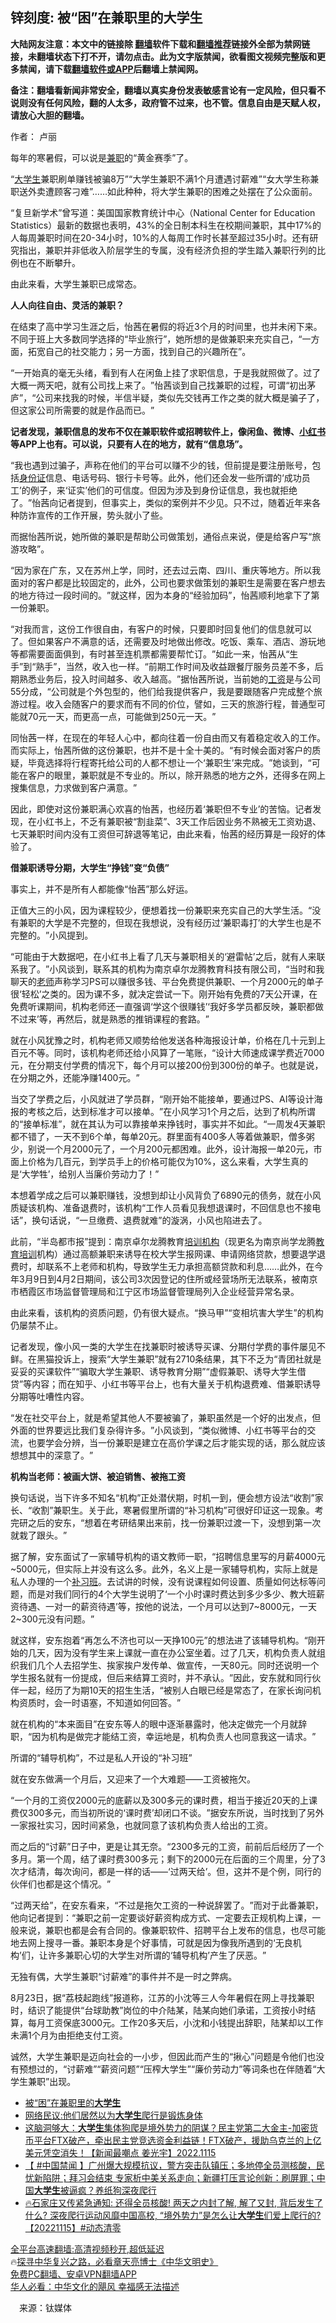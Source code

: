  <!-- 面包屑导航 --> <h2>锌刻度: 被“困”在兼职里的大学生</h2> <p class="notice"><b>大陆网友注意：本文中的链接除 <a href="https://github.com/bannedbook/fanqiang" >翻墙</a>软件下载和<a href="https://github.com/killgcd/justmysocks/blob/master/README.md">翻墙推荐</a>链接外全部为禁网链接，未翻墙状态下打不开，请勿点击。此为文字版禁闻，欲看图文视频完整版和更多禁闻，请下载<a href="https://github.com/bannedbook/fanqiang">翻墙软件或APP</a>后翻墙上禁闻网。</p><p>备注：翻墙看新闻非常安全，翻墙以真实身份发表敏感言论有一定风险，但只看不说则没有任何风险，翻的人太多，政府管不过来，也不管。信息自由是天赋人权，请放心大胆的翻墙。</b></p>  <div class="entry"> <p>作者： 卢丽</p> <p>每年的寒暑假，可以说是<a href="https://www.bannedbook.org/bnews/tag/%E5%85%BC%E8%81%8C/" class="st_tag internal_tag" rel="tag" title="标签 兼职 下的日志">兼职</a>的‌‌‌‌“黄金赛季‌‌‌‌”了。</p> <p>‌‌‌‌“<a href="https://www.bannedbook.org/bnews/tag/%e5%a4%a7%e5%ad%a6%e7%94%9f/" class="st_tag internal_tag" rel="tag" title="标签 大学生 下的日志">大学生</a>兼职刷单赚钱被骗8万‌‌‌‌”‌‌‌‌“大学生兼职不满1个月遭遇讨薪难‌‌‌‌”‌‌‌‌“女大学生称兼职送外卖遭顾客刁难‌‌‌‌”……如此种种，将大学生兼职的困难之处摆在了公众面前。</p> <p>‌‌‌‌“复旦新学术‌‌‌‌”曾写道：美国国家教育统计中心（National Center for Education Statistics）最新的数据也表明，43%的全日制本科生在校期间兼职，其中17%的人每周兼职时间在20-34小时，10%的人每周工作时长甚至超过35小时。还有研究指出，兼职并非低收入阶层学生的专属，没有经济负担的学生踏入兼职行列的比例也在不断攀升。</p> <p>由此来看，大学生兼职已成常态。</p> <p><strong>人人向往自由、灵活的兼职？</strong></p> <p>在结束了高中学习生涯之后，怡茜在暑假的将近3个月的时间里，也并未闲下来。不同于班上大多数同学选择的‌‌‌‌“毕业旅行‌‌‌‌”，她所想的是做兼职来充实自己，‌‌‌‌“一方面，拓宽自己的社交能力；另一方面，找到自己的兴趣所在‌‌‌‌”。</p> <p>‌‌‌‌“一开始真的毫无头绪，看到有人在闲鱼上挂了求职信息，于是我就照做了。过了大概一两天吧，就有公司找上来了。‌‌‌‌”怡茜谈到自己找兼职的过程，可谓‌‌‌‌“初出茅庐‌‌‌‌”，‌‌‌‌“公司来找我的时候，半信半疑，类似先交钱再工作之类的就大概是骗子了，但这家公司所需要的就是作品而已。‌‌‌‌”</p> <p><strong>记者发现，兼职信息的发布不仅在兼职软件或招聘软件上，像闲鱼、微博、<a href="https://www.bannedbook.org/bnews/tag/%e5%b0%8f%e7%ba%a2%e4%b9%a6/" class="st_tag internal_tag" rel="tag" title="标签 小红书 下的日志">小红书</a>等</strong><strong>APP上也有。可以说，只要有人在的地方，就有</strong><strong>‌‌‌‌</strong><strong>“信息场</strong><strong>‌‌‌‌</strong><strong>”。</strong></p> <p>‌‌“我也遇到过骗子，声称在他们的平台可以赚不少的钱，但前提是要注册账号，包括<a href="https://www.bannedbook.org/bnews/tag/%e8%ba%ab%e4%bb%bd%e8%af%81/" class="st_tag internal_tag" rel="tag" title="标签 身份证 下的日志">身份证</a>信息、电话号码、银行卡号等。此外，他们还会发一些所谓的‌‌‌‌‘成功员工’的例子，来‌‌‌‌‘证实’他们的可信度。但因为涉及到身份证信息，我也就拒绝了。‌‌‌‌”怡茜向记者提到，但事实上，类似的案例并不少见。只不过，随着近年来各种防诈宣传的工作开展，势头就小了些。</p>  <p>而据怡茜所说，她所做的兼职是帮助公司做策划，通俗点来说，便是给客户写‌‌‌‌“旅游攻略‌‌‌‌”。</p> <p>‌‌‌‌“因为家在广东，又在苏州上学，同时，还去过云南、四川、重庆等地方。所以我面对的客户都是比较固定的，此外，公司也要求做策划的兼职生是需要在客户想去的地方待过一段时间的。‌‌‌‌”就这样，因为本身的‌‌‌‌“经验加码‌‌‌‌”，怡茜顺利地拿下了第一份兼职。</p> <p>‌‌‌‌“对我而言，这份工作很自由，有客户的时候，只要即时回复他们的信息就可以了。但如果客户不满意的话，还需要及时地做出修改。吃饭、乘车、酒店、游玩地等都需要面面俱到，有时甚至连机票都需要帮忙订。‌‌‌‌”如此一来，怡茜从‌‌‌‌“生手‌‌‌‌”到‌‌‌‌“熟手‌‌‌‌”，当然，收入也一样。‌‌‌‌“前期工作时间及收益跟餐厅服务员差不多，后期熟悉业务后，投入时间越多、收入越高。‌‌‌‌”据怡茜所说，当前她的<a href="https://www.bannedbook.org/bnews/tag/%e5%b7%a5%e8%b5%84/" class="st_tag internal_tag" rel="tag" title="标签 工资 下的日志">工资</a>是与公司55分成，‌‌‌‌“公司就是个外包型的，他们给我提供客户，我是要跟随客户完成整个旅游过程。收入会随客户的要求而有不同的价位，譬如，三天的旅游行程，普通型可能就70元一天，而更高一点，可能做到250元一天。‌‌‌‌”</p> <p>同怡茜一样，在现在的年轻人心中，都向往着一份自由而又有着稳定收入的工作。而实际上，怡茜所做的这份兼职，也并不是十全十美的。‌‌‌‌“有时候会面对客户的质疑，毕竟选择将行程寄托给公司的人都不想让一个‌‌‌‌‘兼职生’来完成。‌‌‌‌”她谈到，‌‌‌‌“可能在客户的眼里，兼职就是不专业的。所以，除开熟悉的地方之外，还得多在网上搜集信息，力求做到客户满意。‌‌‌‌”</p> <p>因此，即使对这份兼职满心欢喜的怡茜，也经历着‌‌‌‌‘兼职但不专业’的苦恼。记者发现，在小红书上，不乏有兼职被‌‌‌‌“割韭菜‌‌‌‌”、3天工作后因业务不熟被无工资劝退、七天兼职时间内没有工资但可辞退等笔记，由此来看，怡茜的经历算是一段好的体验了。</p> <p><strong>借兼职诱导分期，大学生</strong><strong>‌‌‌‌</strong><strong>“挣钱</strong><strong>‌‌‌‌</strong><strong>”变</strong><strong>‌‌‌‌</strong><strong>“负债</strong><strong>‌‌‌‌</strong><strong>”</strong></p> <p>事实上，并不是所有人都能像‌‌‌‌“怡茜‌‌‌‌”那么好运。</p> <p>正值大三的小风，因为课程较少，便想着找一份兼职来充实自己的大学生活。‌‌‌‌“没有兼职的大学是不完整的，但现在我想说，没有经历过‌‌‌‌‘兼职毒打’的大学生也是不完整的。‌‌‌‌”小风提到。</p> <p>‌‌‌‌“可能由于大数据吧，在小红书上看了几天与兼职相关的‌‌‌‌‘避雷帖’之后，就有人来联系我了。‌‌‌‌”小风谈到，联系其的机构为南京卓尔龙腾教育科技有限公司，‌‌‌‌“当时和我聊天的<a href="https://www.bannedbook.org/bnews/tag/%e8%80%81%e5%b8%88/" class="st_tag internal_tag" rel="tag" title="标签 老师 下的日志">老师</a>声称学习PS可以赚很多钱、平台免费提供兼职、一个月2000元的单子很‌‌‌‌‘轻松’之类的。因为课不多，就决定尝试一下。刚开始有免费的7天公开课，在免费听课期间，机构老师还一直强调‌‌‌‌‘学这个很赚钱’‌‌‌‌‘我好多学员都反映，兼职都做不过来’等，再然后，就是熟悉的推销课程的套路。‌‌‌‌”</p> <p>就在小风犹豫之时，机构老师又顺势给他发送各种海报设计单，价格在几十元到上百元不等。同时，该机构老师还给小风算了一笔账，‌‌‌‌“设计大师速成课学费近7000元，在分期支付学费的情况下，每个月可以接200份到300份的单子。也就是说，在分期之外，还能净赚1400元。‌‌‌‌”</p>  <p>当交了学费之后，小风就进了学员群，‌‌‌‌“刚开始不能接单，要通过PS、AI等设计海报的考核之后，达到标准才可以接单。‌‌‌‌”在小风学习1个月之后，达到了机构所谓的‌‌‌‌“接单标准‌‌‌‌”，就在其认为可以靠接单来挣钱时，事实并不如此。‌‌‌‌“一周发4天兼职都不错了，一天不到6个单，每单20元。群里面有400多人等着做兼职，僧多粥少，别说一个月2000元了，一个月200元都困难。此外，设计海报一单20元，市面上价格为几百元，到学员手上的价格可能仅为10%，这么来看，大学生真的是‌‌‌‌‘大学牲’，给别人当廉价劳动力了！‌‌‌‌”</p> <p>本想着学成之后可以兼职赚钱，没想到却让小风背负了6890元的债务，就在小风质疑该机构、准备退费时，该机构‌‌‌‌“工作人员看见我想退课时，不回信息也不接电话‌‌‌‌”，换句话说，‌‌‌‌“一旦缴费、退费就难‌‌‌‌”的漩涡，小风也陷进去了。</p> <p>此前，‌‌‌‌“半岛都市报‌‌‌‌”提到：南京卓尔龙腾教育<a href="https://www.bannedbook.org/bnews/tag/%E5%9F%B9%E8%AE%AD%E6%9C%BA%E6%9E%84/" class="st_tag internal_tag" rel="tag" title="标签 培训机构 下的日志">培训机构</a>（现更名为南京尚学龙腾<a href="https://www.bannedbook.org/bnews/tag/%E6%95%99%E8%82%B2%E5%9F%B9%E8%AE%AD/" class="st_tag internal_tag" rel="tag" title="标签 教育培训 下的日志">教育培训</a>机构）通过高额兼职来诱导在校大学生报网课、申请网络贷款，想要退学退费时，却联系不上老师和机构，导致学生无力承担高额贷款和利息……此外，在今年3月9日到4月2日期间，该公司3次因登记的住所或经营场所无法联系，被南京市栖霞区市场监督管理局和江宁区市场监督管理局列入企业经营异常名录。</p> <p>由此来看，该机构的资质问题，仍有很大疑点。‌‌‌‌“换马甲‌‌‌‌”‌‌‌‌“变相坑害大学生‌‌‌‌”的机构仍屡禁不止。</p> <p>记者发现，像小风一类的大学生在找兼职时被诱导买课、分期付学费的事件屡见不鲜。在黑猫投诉上，搜索‌‌‌‌“大学生兼职‌‌‌‌”就有2710条结果，其下不乏为‌‌‌‌“青团社就是妥妥的买课软件‌‌‌‌”‌‌‌‌“骗取大学生兼职、诱导教育分期‌‌‌‌”‌‌‌‌“虚假兼职、诱导大学生借贷‌‌‌‌”等内容；而在知乎、小红书等平台上，也有大量关于机构退费难、借兼职诱导分期等吐嘈性内容。</p> <p>‌‌“发在社交平台上，就是希望其他人不要被骗了，兼职虽然是一个好的出发点，但外面的世界要远比我们复杂得许多。‌‌‌‌”小风谈到，‌‌‌‌“类似微博、小红书等平台的交流，也要学会分辨，当一份兼职是建立在高价学课之后才能实现的话，那么就应该想想其中的深意了。‌‌‌‌”</p> <p><strong>机构当老师：被画大饼、被迫销售、被拖工资</strong></p> <p>换句话说，当下许多不知名‌‌‌‌“机构‌‌‌‌”正处潜伏期，时机一到，便会想方设法‌‌‌‌“收割‌‌‌‌”家长、‌‌‌‌“收割‌‌‌‌”兼职生。关于此，寒暑假里所谓的‌‌‌‌“补习机构‌‌‌‌”可很好印证这一现象。考完研之后的安东，‌‌‌‌“想着在考研结果出来前，找一份兼职过渡一下，没想到第一次就栽了跟头。‌‌‌‌”</p> <p>据了解，安东面试了一家辅导机构的语文教师一职，‌‌‌‌“招聘信息里写的月薪4000元~5000元，但实际上并没有这么多。此外，名义上是一家辅导机构，实际上就是私人办理的一个<a href="https://www.bannedbook.org/bnews/tag/%E8%A1%A5%E4%B9%A0%E7%8F%AD/" class="st_tag internal_tag" rel="tag" title="标签 补习班 下的日志">补习班</a>。去试讲的时候，没有说课程如何设置、质量如何达标等问题，而是对我们同行的4个大学生说明了‌‌‌‌‘一个小时课时费达到多少多少、教大班薪资待遇、一对一的薪资待遇’等，按他的说法，一个月可以达到7~8000元，一天2~300元没有问题。‌‌‌‌”</p> <p>就这样，安东抱着‌‌‌‌“再怎么不济也可以一天挣100元‌‌‌‌”的想法进了该辅导机构。‌‌‌‌“刚开始的几天，因为没有学生来上课就一直在办公室坐着。过了几天，机构负责人就组织我们几个人去招学生、挨家挨户发传单、做宣传，一天80元。同时还说明一个学生报名就有一份提成，但后来结算工资时，并不承认。‌‌‌‌”因此，安东就和同行伙伴一起，经历了为期10天的招生生活，‌‌‌‌“被别人白眼已经是常态了，在家长询问机构资质时，会一时语塞，不知道如何回答。‌‌‌‌”</p>  <p>就在机构的‌‌‌‌“本来面目‌‌‌‌”在安东等人的眼中逐渐暴露时，他决定做完一个月就辞职，‌‌‌‌“因为机构是做完才能结工资，幸运地是，机构负责人也同意我这一请求。‌‌‌‌”</p> <p>所谓的‌‌‌‌“辅导机构‌‌‌‌”，不过是私人开设的‌‌‌‌“补习班‌‌‌‌”</p> <p>就在安东做满一个月后，又迎来了一个大难题——工资被拖欠。</p> <p>‌‌‌‌“一个月的工资仅2000元的底薪以及300多元的课时费，相当于接近20天的上课费仅300多元，而当初所说的‌‌‌‌‘课时费’却闭口不谈。‌‌‌‌”据安东所说，当时找到了另外一家报社实习，因时间紧急，也就同意了该机构负责人给出的工资。</p> <p>而之后的‌‌‌‌“讨薪‌‌‌‌”日子中，更是让其无奈。‌‌‌‌“2300多元的工资，前前后后经历了一个多月。第一个周，结了课时费300多元；剩下的2000元在后面的三个周里，分了3次才结清，每次询问，都是一样的话——‌‌‌‌‘过两天给’。但，这并不是个例，同行的伙伴们也都是这个情况。‌‌‌‌”</p> <p>‌‌‌‌“过两天给‌‌‌‌”，在安东看来，‌‌‌‌“不过是拖欠工资的一种说辞罢了。‌‌‌‌”而对于此番兼职，他向记者提到：‌‌‌‌“兼职之前一定要谈好薪资构成方式、一定要去正规机构上课，一般来说，兼职也都是会有合同的。像兼职软件、招聘平台上发布的信息，也尽可能地去网上搜寻一番。兼职本身是个好事情，可就是因为像我所遇到的‌‌‌‌‘无良机构’们，让许多兼职心切的大学生对所谓的‌‌‌‌‘辅导机构’产生了厌恶。‌‌‌‌”</p> <p>无独有偶，大学生兼职‌‌‌‌“讨薪难‌‌‌‌”的事件并不是一时之弊病。</p> <p>8月23日，据‌‌‌‌“荔枝起跑线‌‌‌‌”报道称，江苏的小沈等三人今年暑假在网上寻找兼职时，结识了能提供‌‌‌‌“台球助教‌‌‌‌”岗位的中介陆某，陆某向她们承诺，工资按小时结算，每月工资保底3000元。工作20多天后，小沈和小钱提出辞职，陆某却以工作未满1个月为由拒绝支付工资。</p> <p>诚然，大学生兼职是迈向社会的一小步，但因此而产生的‌‌‌‌“揪心‌‌‌‌”问题是令他们也没有预想过的，‌‌‌‌“讨薪难‌‌‌‌”‌‌‌‌“薪资问题‌‌‌‌”‌‌‌‌“压榨大学生‌‌‌‌”‌‌‌‌“廉价劳动力‌‌‌‌”等词条也在伴随着‌‌‌‌“大学生兼职‌‌‌‌”出现。</p> <!--<div id="taboola-mid-1"></div>--><ul class='op-related-articles' title='相关阅读'> <li><a href='https://www.bannedbook.org/bnews/ssgc/20221116/1812276.html' target='_blank'>被“困”在兼职里的<b>大学生</b></a></li> <li><a href='https://www.bannedbook.org/bnews/comments/20221116/1811784.html' target='_blank'>网络民议:他们居然以为<b>大学生</b>爬行是锻炼身体</a></li> <li><a href='https://www.bannedbook.org/bnews/sohnews/20221116/1811653.html' target='_blank'>这脑洞够大：<b>大学生</b>集体狗爬是境外势力的阴谋？民主党第二大金主-加密货币平台FTX破产，牵出民主党竞选资金利益链！FTX破产，援助乌克兰的上亿美元凭空消失！【新闻最嘲点 姜光宇】2022.1115</a></li> <li><a href='https://www.bannedbook.org/bnews/bannedvideo/20221116/1811638.html' target='_blank'>【 #中国禁闻 】广州爆大规模抗议，警方突击队镇压；多地停全员测核酸，民忧新陷阱；拜习会结束 专家析中美关系走向；新疆打压言论创新：刷屏罪；中国<b>大学生</b>被逼疯？养纸狗深夜爬行</a></li> <li><a href='https://www.bannedbook.org/bnews/sohnews/20221115/1811563.html' target='_blank'>🔥石家庄又传紧急通知: 还得全员核酸! 两天之内封了解, 解了又封, 背后发生了什么? 深夜爬行运动风靡中国高校, “境外势力”是怎么让<b>大学生</b>们爱上爬行的?【20221115】#动态清零</a></li> </ul> <p class="texttj"> <a href="https://github.com/bannedbook/fanqiang/wiki/V2ray%E6%9C%BA%E5%9C%BA" target="_blank">全平台高速翻墙:高清视频秒开,超低延迟</a><br/> 🔥<a href="https://www.bannedbook.org/bnews/comments/20220808/1768773.html" target="_blank">探寻中华复兴之路，必看章天亮博士《中华文明史》</a><br/> <a href="https://github.com/bannedbook/fanqiang/wiki/%E7%A6%81%E9%97%BB%E7%BD%91%E5%AE%89%E5%8D%93%E7%BF%BB%E5%A2%99%E6%96%B0%E9%97%BBAPP" target="_blank">免费PC翻墙、安卓VPN翻墙APP</a><br/> <a href="https://www.bannedbook.org/bnews/comments/20220220/1694796.html" target="_blank">华人必看：中华文化的飓风 幸福感无法描述</a><br/> </p> <p class="src-info">　来源：钛媒体 </p><a name='sharetosocial'></a> <div style="margin-bottom:5px;padding-bottom:5px;clear:both"> <div id="archive-pix-1" class="banner-ads"> <!-- AuctionX Display platform tag START --> <div id="27602x728x90x621x_ADSLOT1" clicktrack="%%CLICK_URL_ESC%%"></div>  <!-- AuctionX Display platform tag END --> </div> <div id="archive-pix-2" class="banner-ads"> <!-- AuctionX Display platform tag START --> <div id="27556x300x250x621x_ADSLOT1" clicktrack="%%CLICK_URL_ESC%%" style="margin:0 auto;text-align:center"></div>  <!-- AuctionX Display platform tag END --> </div> </div>  <div id="archive-pix-1" class="banner-ads"> <!-- AuctionX Display platform tag START --> <div id="27603x728x90x621x_ADSLOT1" clicktrack="%%CLICK_URL_ESC%%"></div>  <!-- AuctionX Display platform tag END --> </div> </div><!--END ENTRY--> 